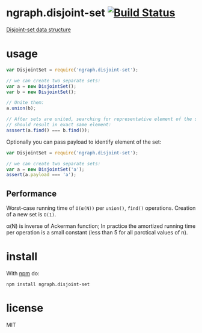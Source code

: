 # ngraph.disjoint-set [![Build Status](https://travis-ci.org/anvaka/ngraph.disjoint-set.svg)](https://travis-ci.org/anvaka/ngraph.disjoint-set)

[Disjoint-set data structure](https://en.wikipedia.org/wiki/Disjoint-set_data_structure)

# usage

``` js
var DisjointSet = require('ngraph.disjoint-set');

// we can create two separate sets:
var a = new DisjointSet();
var b = new DisjointSet();

// Unite them:
a.union(b);

// After sets are united, searching for representative element of the set
// should result in exact same element:
asssert(a.find() === b.find());
```

Optionally you can pass payload to identify element of the set:

``` js
var DisjointSet = require('ngraph.disjoint-set');

// we can create two separate sets:
var a = new DisjointSet('a');
assert(a.payload === 'a');
```

## Performance

Worst-case running time of `O(α(N))` per `union()`, `find()` operations.
Creation of a new set is `O(1)`.

α(N) is inverse of Ackerman function; In practice the amortized running time
per operation is a small constant (less than 5 for all parctical values of n).

# install

With [npm](https://npmjs.org) do:

```
npm install ngraph.disjoint-set
```

# license

MIT
